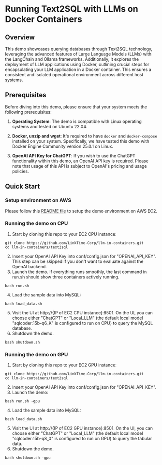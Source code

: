 # Running Text2SQL with LLMs on Docker Containers
## Overview
This demo showcases querying databases through Text2SQL technology, leveraging the advanced features of Large Language Models (LLMs) with the LangChain and Ollama frameworks. Additionally, it explores the deployment of LLM applications using Docker, outlining crucial steps for encapsulating your LLM application in a Docker container. This ensures a consistent and isolated operational environment across different host systems.

## Prerequisites
Before diving into this demo, please ensure that your system meets the following prerequisites:
1. **Operating System**: The demo is compatible with Linux operating systems and tested on Ubuntu 22.04.

2. **Docker, unzip and wget**: It's required to have `docker` and `docker-compose` installed on your system. Specifically, we have tested this demo with Docker Engine Community version 25.0.1 on Linux. 

3. **OpenAI API Key for ChatGPT**: If you wish to use the ChatGPT functionality within this demo, an OpenAI API key is required. Please note that usage of this API is subject to OpenAI's pricing and usage policies.

## Quick Start
### Setup environment on AWS
Please follow this [README file](../env-setup/aws/ubuntu-22.04/README.md) to setup the demo environment on AWS EC2.

### Running the demo on CPU
1. Start by cloning this repo to your EC2 CPU instance:
```
git clone https://github.com/LinkTime-Corp/llm-in-containers.git
cd llm-in-containers/text2sql
```
2. Insert your OpenAI API Key into conf/config.json for "OPENAI_API_KEY". This step can be skipped if you don't want to evaluate against the OpenAI backend.
3. Launch the demo. If everything runs smoothly, the last command in run.sh should show three containers actively running.
```
bash run.sh
```
4. Load the sample data into MySQL:
```
bash load_data.sh
```
5. Visit the UI at http://{IP of EC2 CPU instance}:8501. On the UI, you can choose either "ChatGPT" or "Local_LLM" (the default local model "sqlcoder:15b-q6_K" is configured to run on CPU) to query the MySQL database.
6. Shutdown the demo.
```
bash shutdown.sh
```

### Running the demo on GPU
1. Start by cloning this repo to your EC2 GPU instance:
```
git clone https://github.com/LinkTime-Corp/llm-in-containers.git
cd llm-in-containers/text2sql
```
2. Insert your OpenAI API Key into conf/config.json for "OPENAI_API_KEY". 
3. Launch the demo:
```
bash run.sh -gpu
```
4. Load the sample data into MySQL:
```
bash load_data.sh
```
5. Visit the UI at http://{IP of EC2 GPU instance}:8501. On the UI, you can choose either "ChatGPT" or "Local_LLM" (the default local model "sqlcoder:15b-q8_0" is configured to run on GPU) to query the tabular data.
6. Shutdown the demo.
```
bash shutdown.sh -gpu
```